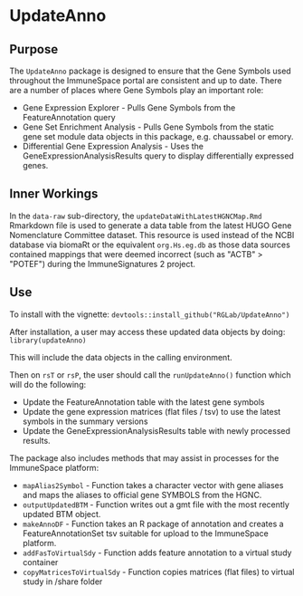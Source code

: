 UpdateAnno
==========

## Purpose
The `UpdateAnno` package is designed to ensure that the Gene Symbols used throughout the ImmuneSpace portal are consistent and up to date.  There are a number of places where Gene Symbols play an important role:
- Gene Expression Explorer - Pulls Gene Symbols from the FeatureAnnotation query
- Gene Set Enrichment Analysis - Pulls Gene Symbols from the static gene set module data objects in this package, e.g. chaussabel or emory.
- Differential Gene Expression Analysis - Uses the GeneExpressionAnalysisResults query to display differentially expressed genes.
 

## Inner Workings
In the `data-raw` sub-directory, the `updateDataWithLatestHGNCMap.Rmd` Rmarkdown file is used to generate a data table from the latest HUGO Gene Nomenclature Committee dataset.  This resource is used instead of the NCBI database via biomaRt or the equivalent `org.Hs.eg.db` as those data sources contained mappings that were deemed incorrect (such as "ACTB" > "POTEF") during the ImmuneSignatures 2 project.

## Use
To install with the vignette: 
`devtools::install_github("RGLab/UpdateAnno")`

After installation, a user may access these updated data objects by doing:
`library(updateAnno)`

This will include the data objects in the calling environment.

Then on `rsT` or `rsP`, the user should call the `runUpdateAnno()` function which will do the following:
- Update the FeatureAnnotation table with the latest gene symbols
- Update the gene expression matrices (flat files / tsv) to use the latest symbols in the summary versions
- Update the GeneExpressionAnalysisResults table with newly processed results.

The package also includes methods that may assist in processes for the ImmuneSpace platform:
 * `mapAlias2Symbol` - Function takes a character vector with gene aliases and maps the aliases to official gene SYMBOLS from the HGNC.
 * `outputUpdatedBTM` - Function writes out a gmt file with the most recently updated BTM object.
 * `makeAnnoDF` - Function takes an R package of annotation and creates a FeatureAnnotationSet tsv suitable for upload to the ImmuneSpace platform.
 * `addFasToVirtualSdy` - Function adds feature annotation to a virtual study container
 * `copyMatricesToVirtualSdy` - Function copies matrices (flat files) to virtual study in /share folder
